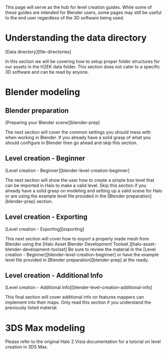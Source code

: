 This page will serve as the hub for level creation guides. While some of these guides are intended for Blender users, some pages may still be useful to the end user regardless of the 3D software being used.

# Understanding the data directory
[Data directory][file-directories]

In this section we will be covering how to setup proper folder structures for our assets in the H2EK data folder. This section does not cater to a specific 3D software and can be read by anyone.

# Blender modeling
## Blender preparation
[Preparing your Blender scene][blender-prep]

The next section will cover the common settings you should mess with when working in Blender. If you already have a solid grasp of what you should configure in Blender then go ahead and skip this section.

## Level creation - Beginner
[Level creation - Beginner][blender-level-creation-beginner]

The next section will show the user how to create a simple box level that can be imported in Halo to make a valid level. Skip this section if you already have a solid grasp on modeling and setting up a valid scene for Halo or are using the example level file provided in the [Blender preparation][blender-prep] section.

## Level creation - Exporting
[Level creation - Exporting][exporting]

This next section will cover how to export a properly made mesh from Blender using the [Halo Asset Blender Development Toolset.][halo-asset-blender-development-toolset] Be sure to review the material in the [Level creation - Beginner][blender-level-creation-beginner] or have the example level file provided in [Blender preparation][blender-prep] at the ready.

## Level creation - Additional Info
[Level creation - Additional Info][blender-level-creation-additional-info]

This final section will cover additional info on features mappers can implement into their maps. Only read this section if you understand the previously listed material.

# 3DS Max modeling
Please refer to the original Halo 2 Vista documentation for a tutorial on level creation in 3DS Max.
